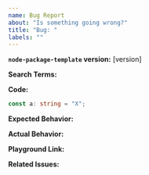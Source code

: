 ```yaml
---
name: Bug Report
about: "Is something going wrong?"
title: "Bug: "
labels: ""
---
```


<!--
PLEASE...
1) read through all relevant documentation
2) make sure that you've searched through previous issues (incase this is to be a duplicate)
-->

**`node-package-template` version:** \[version\]

<!-- List of keywords you searched for before creating this issue (so others can find this issue more easily) -->

**Search Terms:**

**Code:**

<!-- example, which showcases the problem -->

```ts
const a: string = "X";
```

**Expected Behavior:**

**Actual Behavior:**

**Playground Link:**

**Related Issues:**
